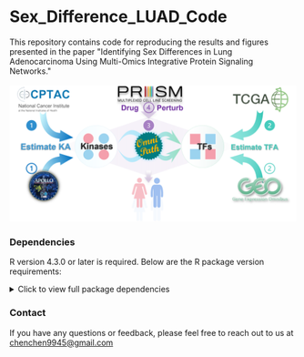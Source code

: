
# Sex_Difference_LUAD_Code
This repository contains code for reproducing the results and figures presented in the paper "Identifying Sex Differences in Lung Adenocarcinoma Using Multi-Omics Integrative Protein Signaling Networks."<br>
<br>
![](Fig1.png)

### Dependencies
R version 4.3.0 or later is required. Below are the R package version requirements:

<details>

  <summary>Click to view full package dependencies</summary>

|Package              |Version    |
|:--------------------|:----------|
|dplyr                |1.1.2      |
|GenomicDataCommons   |1.24.3     |
|plyr                 |1.8.8      |
|tidyverse            |2.0.0      |
|impute               |1.74.1     |
|reticulate           |1.31       |
|bigstatsr            |1.5.12     |
|data.table           |1.14.8     |
|dorothea             |1.12.0     |
|ggplot2              |3.4.2      |
|recount              |1.26.0     |
|sva                  |3.48.0     |
|edgeR                |3.42.2     |
|recount3             |1.10.2     |
|biomaRt              |2.56.0     |
|cmapR                |1.14.0     |
|ssGSEA2              |1.0.0      |
|netZooR              |1.3.15     |
|OmnipathR            |3.8.0      |
|TIGER                |0.0.0.9000 |
|limma                |3.56.1     |
|SummarizedExperiment |1.30.1     |
|BioEnricher          |0.1.0      |
|clusterProfiler      |4.8.3      |
|org.Hs.eg.db         |3.17.0     |
|ggpubr               |0.6.0      |
|scales               |1.2.1      |
|pheatmap             |1.0.12     |
|viridis              |0.6.4      |
|ggupset              |0.3.0      |
|HGNChelper           |0.8.1      |
|ggforce              |0.4.1      |
|ggraph               |2.1.0      |
|graphlayouts         |1.0.0      |
|igraph               |1.4.3      |
|scatterpie           |0.2.1      |
|tibble               |3.2.1      |
|tidygraph            |1.2.3      |
|glmnet               |4.1.8      |
|stringr              |1.5.0      |
|cowplot              |1.1.1      |
|purrr                |1.0.1      |
|survival             |3.5.5      |
|survminer            |0.4.9      |
|table1               |1.4.3      |
|matrixStats          |0.63.0     |
|matrixTests          |0.2.2      |
  
</details>

### Contact
If you have any questions or feedback, please feel free to reach out to us at chenchen9945@gmail.com